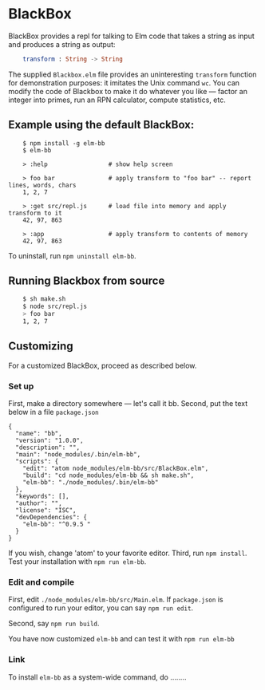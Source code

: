# BlackBox

BlackBox provides a repl for talking to Elm code
that takes a string as input and produces a string
as output:

```elm
    transform : String -> String
```

The supplied `Blackbox.elm` file provides an uninteresting
`transform` function for demonstration purposes: it imitates
the Unix command `wc`.  You can modify the code of Blackbox
to make it do whatever you like — factor an integer into primes,
run an RPN calculator, compute statistics, etc.

## Example using the default BlackBox:

```
    $ npm install -g elm-bb
    $ elm-bb

    > :help                 # show help screen

    > foo bar               # apply transform to "foo bar" -- report lines, words, chars
    1, 2, 7

    > :get src/repl.js      # load file into memory and apply transform to it
    42, 97, 863

    > :app                  # apply transform to contents of memory
    42, 97, 863
```

To uninstall, run `npm uninstall elm-bb`.

## Running Blackbox from source

```bash
    $ sh make.sh  
    $ node src/repl.js
    > foo bar
    1, 2, 7
```

## Customizing

For a customized BlackBox,  proceed as described below.

### Set up

First, make a directory somewhere — let's call it bb.
Second, put the text below in a file `package.json`

```
{
  "name": "bb",
  "version": "1.0.0",
  "description": "",
  "main": "node_modules/.bin/elm-bb",
  "scripts": {
    "edit": "atom node_modules/elm-bb/src/BlackBox.elm",
    "build": "cd node_modules/elm-bb && sh make.sh",
    "elm-bb": "./node_modules/.bin/elm-bb"
  },
  "keywords": [],
  "author": "",
  "license": "ISC",
  "devDependencies": {
    "elm-bb": "^0.9.5 "
  }
}
```

If you wish, change 'atom' to your favorite editor.  Third, run `npm install`.
Test your installation with `npm run elm-bb`.

### Edit and compile

First, edit `./node_modules/elm-bb/src/Main.elm`.  If `package.json`
is configured to run your editor, you can say `npm run edit`.

Second, say `npm run build`.

You have now customized `elm-bb` and can test it with `npm run elm-bb`

### Link

To install `elm-bb` as a system-wide command, do ........
